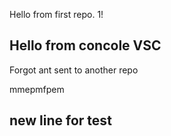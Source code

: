 Hello from first repo. 1!

## Hello from concole VSC

Forgot ant sent to another repo

mmepmfpem

## new line for test